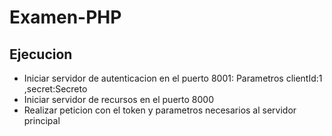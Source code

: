 # Examen-PHP
## Ejecucion
- Iniciar servidor de autenticacion en el puerto 8001: Parametros clientId:1 ,secret:Secreto
- Iniciar servidor de recursos en el puerto 8000
- Realizar peticion con el token y parametros necesarios al servidor principal
